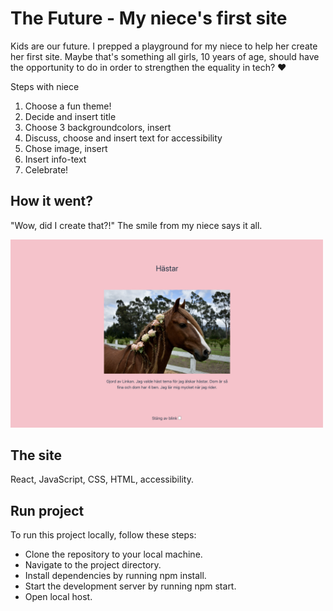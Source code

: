 # The Future - My niece's first site

Kids are our future. I prepped a playground for my niece to help her create her first site. Maybe that's something all girls, 10 years of age, should have the opportunity to do in order to strengthen the equality in tech? ❤️

Steps with niece
1. Choose a fun theme!
2. Decide and insert title
3. Choose 3 backgroundcolors, insert
4. Discuss, choose and insert text for accessibility
5. Chose image, insert
6. Insert info-text
7. Celebrate!


## How it went?

"Wow, did I create that?!" The smile from my niece says it all.

<img src="src/assets/Horses.png" alt="Horses" width="500">

## The site

React, JavaScript, CSS, HTML, accessibility.


## Run project

To run this project locally, follow these steps:

- Clone the repository to your local machine.
- Navigate to the project directory.
- Install dependencies by running npm install.
- Start the development server by running npm start.
- Open local host.

